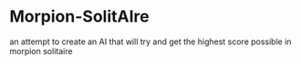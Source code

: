 # Morpion-SolitAIre
an attempt to create an AI that will try and get the highest score possible in morpion solitaire
